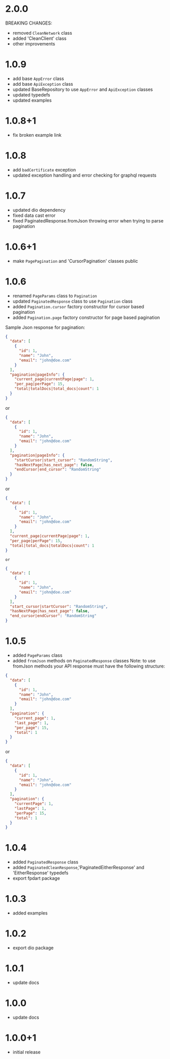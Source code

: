 # 2.0.0
BREAKING CHANGES:
- removed `CleanNetwork` class 
- added 'CleanClient' class
- other improvements

# 1.0.9
- add base `AppError` class
- add base `ApiException` class
- updated BaseRepository to use `AppError` and `ApiException` classes
- updated typedefs
- updated examples

# 1.0.8+1
- fix broken example link

# 1.0.8
- add `badCertificate` exception 
- updated exception handling and error checking for graphql requests

# 1.0.7
- updated dio dependency
- fixed data cast error
- fixed PaginatedResponse.fromJson throwing error when trying to parse pagination

# 1.0.6+1
- make `PagePagination` and 'CursorPagination' classes public


# 1.0.6

- renamed `PageParams` class to `Pagination`
- updated `PaginatedResponse` class to use `Pagination` class
- added `Pagination.cursor` factory constructor for cursor based pagination
- added `Pagination.page` factory constructor for page based pagination

Sample Json response for pagination:

```json
{
  "data": [
    {
      "id": 1,
      "name": "John",
      "email": "john@doe.com"
    }
  ],
  "pagination|pageInfo": {
    "current_page|currentPage|page": 1,
    "per_pag|perPage": 15,
    "total|totalDocs|total_docs|count": 1
  }
}
```

or

```json
{
  "data": [
    {
      "id": 1,
      "name": "John",
      "email": "john@doe.com"
    }
  ],
  "pagination|pageInfo": {
    "startCursor|start_cursor": "RandomString",
    "hasNextPage|has_next_page": false,
    "endCursor|end_cursor": "RandomString"
  }
}
```

or

```json
{
  "data": [
    {
      "id": 1,
      "name": "John",
      "email": "john@doe.com"
    }
  ],
  "current_page|currentPage|page": 1,
  "per_page|perPage": 15,
  "total|total_docs|totalDocs|count": 1
}
```

    or

```json
{
  "data": [
    {
      "id": 1,
      "name": "John",
      "email": "john@doe.com"
    }
  ],
  "start_cursor|startCursor": "RandomString",
  "hasNextPage|has_next_page": false,
  "end_cursor|endCursor": "RandomString"
}
```

# 1.0.5

- added `PageParams` class
- added `fromJson` methods on `PaginatedResponse` classes
  Note: to use fromJson methods your API response must have the following structure:

```json
{
  "data": [
    {
      "id": 1,
      "name": "John",
      "email": "john@doe.com"
    }
  ],
  "pagination": {
    "current_page": 1,
    "last_page": 1,
    "per_page": 15,
    "total": 1
  }
}
```

or

```json
{
  "data": [
    {
      "id": 1,
      "name": "John",
      "email": "john@doe.com"
    }
  ],
  "pagination": {
    "currentPage": 1,
    "lastPage": 1,
    "perPage": 15,
    "total": 1
  }
}
```

# 1.0.4

- added `PaginatedResponse` class
- added `PaginatedCleanResponse`,'PaginatedEitherResponse' and 'EitherResponse' typedefs
- export fpdart package

# 1.0.3

- added examples

# 1.0.2

- export dio package

# 1.0.1

- update docs

# 1.0.0

- update docs

# 1.0.0+1

- initial release
